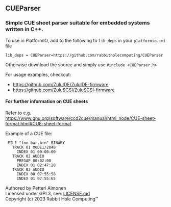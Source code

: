 ## CUEParser
### Simple CUE sheet parser suitable for embedded systems written in C++.

To use in PlatformIO, add to the following to `lib_deps` in your `platformio.ini` file
```
lib_deps = CUEParser=https://github.com/rabbitholecomputing/CUEParser
```

Otherwise download the source and simply use `#include <CUEParser.h>`

For usage examples, checkout:
 - https://github.com/ZuluIDE/ZuluIDE-firmware
 - https://github.com/ZuluSCSI/ZuluSCSI-firmware

#### For further information on CUE sheets
 Refer to e.g. https://www.gnu.org/software/ccd2cue/manual/html_node/CUE-sheet-format.html#CUE-sheet-format

 Example of a CUE file:
```
 FILE "foo bar.bin" BINARY
   TRACK 01 MODE1/2048
     INDEX 01 00:00:00
   TRACK 02 AUDIO
     PREGAP 00:02:00
     INDEX 01 02:47:20
   TRACK 03 AUDIO
     INDEX 00 07:55:58
     INDEX 01 07:55:65
```

Authored by Petteri Aimonen \
Licensed under GPL3, see: [LICENSE.md](LICENSE.md) \
Copyright (c) 2023 Rabbit Hole Computing™